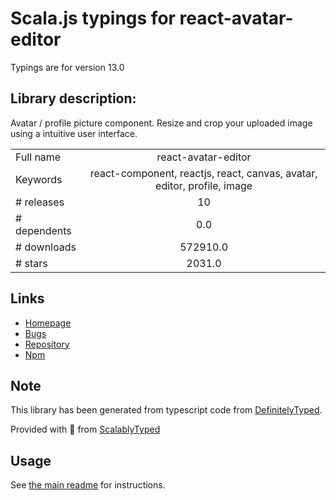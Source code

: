 
# Scala.js typings for react-avatar-editor

Typings are for version 13.0

## Library description:
Avatar / profile picture component. Resize and crop your uploaded image using a intuitive user interface.

|                    |                 |
| ------------------ | :-------------: |
| Full name          | react-avatar-editor |
| Keywords           | react-component, reactjs, react, canvas, avatar, editor, profile, image |
| # releases         | 10 |
| # dependents       | 0.0 |
| # downloads        | 572910.0 |
| # stars            | 2031.0 |

## Links
- [Homepage](https://github.com/mosch/react-avatar-editor#readme)
- [Bugs](https://github.com/mosch/react-avatar-editor/issues)
- [Repository](https://github.com/mosch/react-avatar-editor)
- [Npm](https://www.npmjs.com/package/react-avatar-editor)
    


## Note
This library has been generated from typescript code from [DefinitelyTyped](https://definitelytyped.org).

Provided with :purple_heart: from [ScalablyTyped](https://github.com/oyvindberg/ScalablyTyped)

## Usage
See [the main readme](../../readme.md) for instructions.



